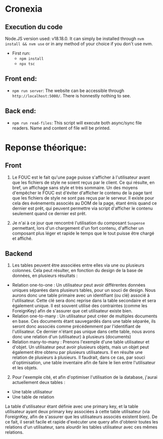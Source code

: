 # Cronexia

## Execution du code

Node.JS version used: v18.18.0. It can simply be installed through `nvm install && nvm use` or in any method of your choice if you don't use nvm.

- First run:
	- `npm install`
	- `npx tsc`

## Front end:
- `npm run server`: The website can be accessible through `http://localhost:5000/`. There is honnestly nothing to see.

## Back end:
- `npm run read-files`: This script will execute both async/sync file readers. Name and content of file will be printed.

# Reponse théorique:

## Front

1. Le FOUC est le fait qu'une page puisse s'afficher à l'utilisateur avant que les fichiers de style ne soient reçus par le client. Ce qui résulte, en bref, un affichage sans style et très sommaire.
Un des moyens d'empêcher le FOUC est d'éviter d'afficher le contenu de la page tant que les fichiers de style ne sont pas reçus par le serveur.
Il existe pour cela des événements associés au DOM de la page, étant émis quand ce dernier est prêt, qui peuvent permettre via script d'afficher le contenu seulement quand ce dernier est prêt.

2. Je n'ai à ce jour que rencontré l'utilisation du composant `Suspense` permettant, lors d'un chargement d'un fort contenu, d'afficher un composant plus léger et rapide le temps que le tout puisse être chargé et affiché.

## Backend

1. Les tables peuvent être associées entre elles via une ou plusieurs colonnes. Cela peut résulter, en fonction du design de la base de données, en plusieurs résultats :
- Relation one-to-one : Un utilisateur peut avoir différentes données uniques séparées dans plusieurs tables, pour un souci de design. Nous aurons donc une table primaire avec un identifiant (ou clé) associé à l'utilisateur. Cette clé sera donc reprise dans la table secondaire et sera également unique. Il est souvent utilisé des contraintes (comme les ForeignKey) afin de s'assurer que cet utilisateur existe bien.
- Relation one-to-many : Un utilisateur peut créer de multiples documents en base. Ces documents étant sauvegardés dans une table séparée, ils seront donc associés comme précédemment par l'identifiant de l'utilisateur. Ce dernier n'étant pas unique dans cette table, nous avons donc une relation d'un (utilisateur) à plusieurs (documents)
- Relation many-to-many : Prenons l'exemple d'une table utilisateur et d'objet. Un utilisateur peut avoir plusieurs objets, mais un objet peut également être obtenu par plusieurs utilisateurs. Il en résulte une relation de plusieurs à plusieurs. Il faudrait, dans ce cas, par souci d'optimisation, une table inventaire afin de faire le lien entre l'utilisateur et les objets.

2. Pour l'exemple cité, et afin d'optimiser l'utilisation de la database, j'aurai actuellement deux tables :
- Une table utilisateur
- Une table de relation

La table d'utilisateur étant définie avec une primary key, et la table utilisateur ayant deux primary key associées à cette table utilisateur (via ForeignKey, afin de s'assurer que les utilisateurs associés existent bien).
De ce fait, il serait facile et rapide d'exécuter une query afin d'obtenir toutes les relations d'un utilisateur, sans alourdir les tables utilisateur avec ces mêmes relations.
